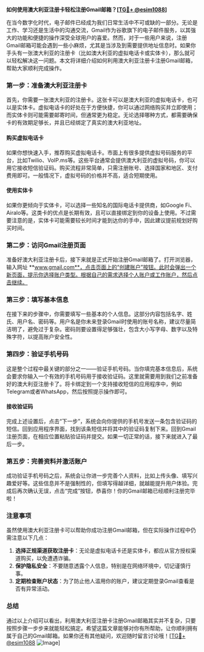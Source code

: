 **如何使用澳大利亚注册卡轻松注册Gmail邮箱？[[TG💪+ @esim1088](https://t.me/s/esim1088)]**

在当今数字化时代，电子邮件已经成为我们日常生活中不可或缺的一部分。无论是工作、学习还是生活中的沟通交流，Gmail作为谷歌旗下的电子邮件服务，以其强大的功能和便捷的操作深受全球用户的喜爱。然而，对于一些用户来说，注册Gmail邮箱可能会遇到一些小麻烦，尤其是当涉及到需要提供地址信息时。如果你手头有一张澳大利亚的注册卡（比如澳大利亚的虚拟电话卡或实体卡），那么就可以轻松解决这一问题。本文将详细介绍如何利用澳大利亚注册卡注册Gmail邮箱，帮助大家顺利完成操作。

### 第一步：准备澳大利亚注册卡

首先，你需要一张澳大利亚的注册卡。这张卡可以是澳大利亚的虚拟电话卡，也可以是实体卡。虚拟电话卡的好处在于方便快捷，你可以通过网络购买并立即使用；而实体卡则可能需要邮寄时间，但通常更为稳定。无论选择哪种方式，都需要确保卡的有效期足够长，并且已经绑定了真实的澳大利亚地址。

#### 购买虚拟电话卡

如果你想快速入手，推荐购买虚拟电话卡。市面上有很多提供虚拟号码服务的平台，比如Twilio、VoIP.ms等。这些平台通常会提供澳大利亚的虚拟号码，你可以用它接收短信验证码。购买流程非常简单，只需注册账号、选择国家和地区、支付费用即可。一般情况下，虚拟号码的价格并不高，适合短期使用。

#### 使用实体卡

如果你更倾向于实体卡，可以选择一些知名的国际电话卡提供商，如Google Fi、Airalo等。这类卡的优点是长期有效，且可以直接绑定到你的设备上使用。不过需要注意的是，实体卡可能需要较长时间才能到达你的手中，因此建议提前规划好购买时间。

### 第二步：访问Gmail注册页面

准备好澳大利亚注册卡后，接下来就是正式开始注册Gmail邮箱了。打开浏览器，输入网址 **www.gmail.com**，点击页面上的“创建账户”按钮。此时会弹出一个新页面，提示你选择账户类型。根据自己的需求选择个人账户或工作账户，然后点击继续。

### 第三步：填写基本信息

在接下来的步骤中，你需要填写一些基本的个人信息。这部分内容包括名字、姓氏、用户名、密码等。用户名是你未来登录Gmail时使用的账号名称，建议尽量简洁明了，避免过于复杂。密码则要设置得足够强壮，包含大小写字母、数字以及特殊字符，以提高账户安全性。

### 第四步：验证手机号码

这是整个过程中最关键的部分之一——验证手机号码。当你填完基本信息后，系统会要求你输入一个有效的手机号码用于接收验证码。这里就需要用到我们之前准备好的澳大利亚注册卡了。将卡绑定到一个支持接收短信的应用程序中，例如Telegram或者WhatsApp，然后按照提示操作即可。

#### 接收验证码

完成上述设置后，点击“下一步”，系统会向你提供的手机号发送一条包含验证码的短信。回到应用程序界面，找到该条短信并将其中的验证码复制下来。回到Gmail注册页面，在相应位置粘贴验证码并提交。如果一切正常的话，接下来就进入了最后一步。

### 第五步：完善资料并激活账户

成功验证手机号码之后，系统会让你进一步完善个人资料，比如上传头像、填写兴趣爱好等。这些信息并不是强制性的，但填写得越详细，就越能提升用户体验。完成后再次确认无误，点击“完成”按钮，恭喜你！你的Gmail邮箱已经顺利注册完毕啦！

### 注意事项

虽然使用澳大利亚注册卡可以帮助你成功注册Gmail邮箱，但在实际操作过程中仍需注意以下几点：

1. **选择正规渠道获取注册卡**：无论是虚拟电话卡还是实体卡，都应从官方授权渠道购买，以免遭遇诈骗。
2. **保护隐私安全**：不要随意透露个人信息，特别是在网络环境中，切记谨慎行事。
3. **定期检查账户状态**：为了防止他人滥用你的账户，建议定期登录Gmail查看是否有异常活动。

### 总结

通过以上介绍可以看出，利用澳大利亚注册卡注册Gmail邮箱其实并不复杂，只要按照步骤一步步来就能轻松搞定。希望这篇文章能够对你有所帮助，让你顺利拥有属于自己的Gmail邮箱。如果你还有其他疑问，欢迎随时留言讨论哦！[[TG💪+ @esim1088](https://t.me/s/esim1088) ![Image](https://i.postimg.cc/4NQfJmqS/Snipaste-2025-05-13-00-14-12.png)]